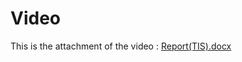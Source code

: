 # Video

This is the attachment of the video :  [Report(TIS).docx](https://github.com/user-attachments/files/18347626/Report.TIS.docx)
